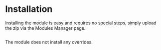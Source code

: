 # Installation

Installing the module is easy and requires no special steps, simply upload the zip via the Modules Manager page.

<img srcset="/productdesigner/images/install.jpg 2x" class="border">

The module does not install any overrides.

